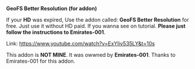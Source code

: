 **GeoFS Better Resolution (for addon)**

If your **HD** was expired, Use the addon called: **GeoFS Better Resolution** for free. Just use it
without HD paid. If you wanna see on tutorial. **Please just follow the instructions to Emirates-001**.

Link: https://www.youtube.com/watch?v=ExYIiv535LY&t=10s

This addon is **NOT MINE**. It was owwned by **Emirates-001**. Thanks to Emirates-001 for this addon.
